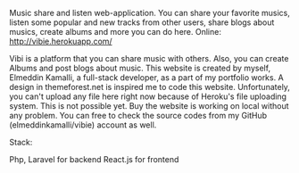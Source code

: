 Music share and listen web-application. You can share your favorite musics, listen some popular and new tracks from other users, share blogs about musics, create albums and more you can do here.
Online: http://vibie.herokuapp.com/

Vibi is a platform that you can share music with others. Also, you can create Albums and post blogs about music. This website is created by myself, Elmeddin Kamalli, a full-stack developer, as a part of my portfolio works. A design in themeforest.net is inspired me to code this website. Unfortunately, you can't upload any file here right now because of Heroku's file uploading system. This is not possible yet. Buy the website is working on local without any problem. You can free to check the source codes from my GitHub (elmeddinkamalli/vibie) account as well.


Stack:

Php, Laravel for backend
React.js for frontend
